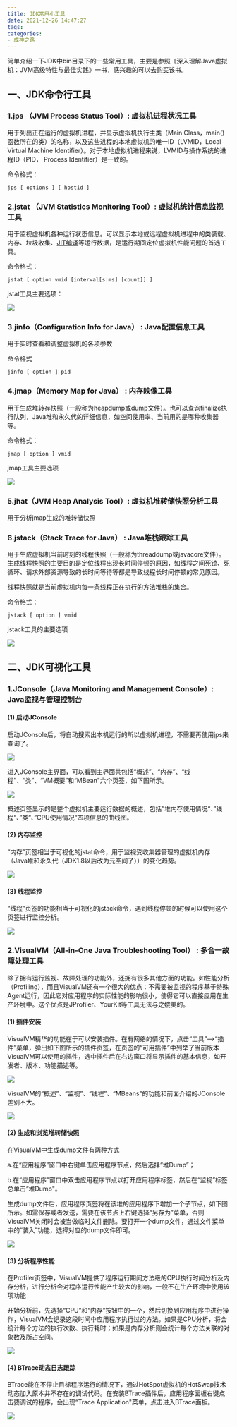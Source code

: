 ```yaml
---
title: JDK常用小工具
date: 2021-12-26 14:47:27
tags:
categories: 
- 成神之路
---
```


简单介绍一下JDK中bin目录下的一些常用工具，主要是参照《深入理解Java虚拟机：JVM高级特性与最佳实践》一书，感兴趣的可以去[购买](https://item.jd.com/10024051822795.html)该书。



## 一、JDK命令行工具



### 1.jps （JVM Process Status Tool）: 虚拟机进程状况工具

用于列出正在运行的虚拟机进程，并显示虚拟机执行主类（Main Class，main()函数所在的类）的名称，以及这些进程的本地虚拟机的唯一ID（LVMID，Local Virtual Machine Identifier）。对于本地虚拟机进程来说，LVMID与操作系统的进程ID（PID， Process Identifier）是一致的。

命令格式：

```
jps [ options ] [ hostid ]
```



### 2.jstat （JVM Statistics Monitoring Tool）: 虚拟机统计信息监视工具

用于监视虚拟机各种运行状态信息。可以显示本地或远程虚拟机进程中的类装载、内存、垃圾收集、[JIT编译](https://baike.baidu.com/item/JIT%E7%BC%96%E8%AF%91/2886569?fr=aladdin)等运行数据，是运行期间定位虚拟机性能问题的首选工具。

命令格式：

```
jstat [ option vmid [interval[s|ms] [count]] ]
```

jstat工具主要选项：

![](1.jpg)



### 3.jinfo（Configuration Info for Java） : Java配置信息工具

用于实时查看和调整虚拟机的各项参数

命令格式

```
jinfo [ option ] pid
```



### 4.jmap（Memory Map for Java） : 内存映像工具

用于生成堆转存快照（一般称为heapdump或dump文件）。也可以查询finalize执行队列，Java堆和永久代的详细信息，如空间使用率、当前用的是哪种收集器等。

命令格式：

```
jmap [ option ] vmid
```

jmap工具主要选项

![](2.png)



### 5.jhat（JVM Heap Analysis Tool）: 虚拟机堆转储快照分析工具

用于分析jmap生成的堆转储快照



### 6.jstack（Stack Trace for Java） : Java堆栈跟踪工具

用于生成虚拟机当前时刻的线程快照（一般称为threaddump或javacore文件）。生成线程快照的主要目的是定位线程出现长时间停顿的原因，如线程之间死锁、死循环、请求外部资源导致的长时间等待等都是导致线程长时间停顿的常见原因。

线程快照就是当前虚拟机内每一条线程正在执行的方法堆栈的集合。

命令格式：

```
jstack [ option ] vmid
```



jstack工具的主要选项

![](3.jpg)



## 二、JDK可视化工具



### 1.JConsole（Java Monitoring and Management Console）: Java监视与管理控制台



#### (1) 启动JConsole

启动JConsole后，将自动搜索出本机运行的所以虚拟机进程，不需要再使用jps来查询了。

![](4.png)



进入JConsole主界面，可以看到主界面共包括“概述”、“内存”、“线程”、“类”、“VM概要”和“MBean"六个页签，如下图所示。



![](5.png)

概述页签显示的是整个虚拟机主要运行数据的概述，包括”堆内存使用情况“、”线程“、”类“、”CPU使用情况“四项信息的曲线图。

#### (2) 内存监控

“内存”页签相当于可视化的jstat命令，用于监视受收集器管理的虚拟机内存（Java堆和永久代（JDK1.8以后改为元空间了））的变化趋势。

![](6.png)



#### (3) 线程监控

“线程”页签的功能相当于可视化的jstack命令，遇到线程停顿的时候可以使用这个页签进行监控分析。

![](7.jpg)



### 2.VisualVM（All-in-One Java Troubleshooting Tool） : 多合一故障处理工具

除了拥有运行监视、故障处理的功能外，还拥有很多其他方面的功能。如性能分析（Profiling），而且VisualVM还有一个很大的优点：不需要被监视的程序基于特殊Agent运行，因此它对应用程序的实际性能的影响很小，使得它可以直接应用在生产环境中。这个优点是JProfiler、YourKit等工具无法与之媲美的。

#### (1) 插件安装

VisualVM精华的功能在于可以安装插件。在有网络的情况下，点击“工具”-->“插件”菜单，弹出如下图所示的插件页签，在页签的“可用插件”中列举了当前版本VisualVM可以使用的插件，选中插件后在右边窗口将显示插件的基本信息，如开发者、版本、功能描述等。

![](8.jpg)

VisualVM的“概述”、“监视”、“线程”、“MBeans"的功能和前面介绍的JConsole差别不大。

![](9.jpg)

#### (2) 生成和浏览堆转储快照

在VisualVM中生成dump文件有两种方式

a.在“应用程序”窗口中右键单击应用程序节点，然后选择“堆Dump”；

b.在“应用程序”窗口中双击应用程序节点以打开应用程序标签，然后在“监视”标签总单击“堆Dump"。

生成dump文件后，应用程序页签将在该堆的应用程序下增加一个子节点，如下图所示。如需保存或者发送，需要在该节点上右键选择“另存为”菜单，否则VisualVM关闭时会被当做临时文件删除。要打开一个dump文件，通过文件菜单中的“装入”功能，选择对应的dump文件即可。

![](10.png)



#### (3) 分析程序性能

在Profiler页签中，VisualVM提供了程序运行期间方法级的CPU执行时间分析及内存分析，进行分析会对程序运行性能产生较大的影响，一般不在生产环境中使用该项功能

开始分析前，先选择“CPU”和“内存”按钮中的一个，然后切换到应用程序中进行操作，VisualVM会记录这段时间中应用程序执行过的方法。如果是CPU分析，将会统计每个方法的执行次数、执行耗时；如果是内存分析则会统计每个方法关联的对象数及所占空间。

![](11.png)



#### (4) BTrace动态日志跟踪

BTrace能在不停止目标程序运行的情况下，通过HotSpot虚拟机的HotSwap技术动态加入原本并不存在的调试代码。在安装BTrace插件后，应用程序面板右键点击要调试的程序，会出现“Trace Application"菜单，点击进入BTrace面板。

![](12.png)



